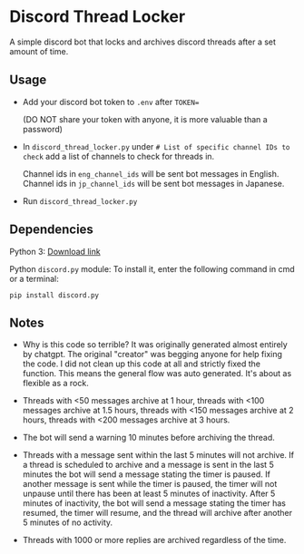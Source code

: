 # Discord Thread Locker

A simple discord bot that locks and archives discord threads after a set amount of time.

## Usage

- Add your discord bot token to `.env` after `TOKEN=` 

    (DO NOT share your token with anyone, it is more valuable than a password)

- In `discord_thread_locker.py` under `# List of specific channel IDs to check` add a list of channels to check for threads in.

    Channel ids in `eng_channel_ids` will be sent bot messages in English. Channel ids in `jp_channel_ids` will be sent bot messages in Japanese.

- Run `discord_thread_locker.py`

## Dependencies

Python 3: [Download link](https://www.python.org/downloads/)

Python `discord.py` module: To install it, enter the following command in cmd or a terminal:

```
pip install discord.py
```

## Notes

- Why is this code so terrible? It was originally generated almost entirely by chatgpt. The original "creator" was begging anyone for help fixing the code. I did not clean up this code at all and strictly fixed the function. This means the general flow was auto generated. It's about as flexible as a rock.

- Threads with <50 messages archive at 1 hour, threads with <100 messages archive at 1.5 hours, threads with <150 messages archive at 2 hours, threads with <200 messages archive at 3 hours.

- The bot will send a warning 10 minutes before archiving the thread.

- Threads with a message sent within the last 5 minutes will not archive. If a thread is scheduled to archive and a message is sent in the last 5 minutes the bot will send a message stating the timer is paused. If another message is sent while the timer is paused, the timer will not unpause until there has been at least 5 minutes of inactivity. After 5 minutes of inactivity, the bot will send a message stating the timer has resumed, the timer will resume, and the thread will archive after another 5 minutes of no activity.

- Threads with 1000 or more replies are archived regardless of the time.
